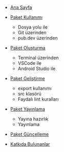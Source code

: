 <!-- docs/_sidebar.md -->
* [Ana Sayfa]()

* [Paket Kullanımı]()
  - Dosya yolu ile
  - Git üzerinden
  - pub.dev üzerinden

* [Paket Oluşturma]()
  - Terminal üzerinden
  - VSCode ile
  - Android Studio ile

* [Paket Geliştirme]()
  - export kullanımı
  - src klasörü
  - Faydalı lint kuralları

* [Paket Yayınlama]()
  - Yayına hazırlık
  - Yayınlama

* [Paket Güncelleme]()

* [Katkıda Bulunanlar]()